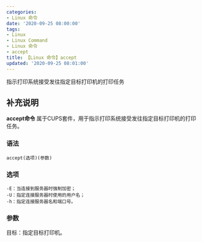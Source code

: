 ```yaml
---
categories:
- Linux 命令
date: '2020-09-25 08:00:00'
tags:
- Linux
- Linux Command
- Linux 命令
- accept
title: 【Linux 命令】accept
updated: '2020-09-25 08:01:00'
---
```


指示打印系统接受发往指定目标打印机的打印任务

## 补充说明

**accept命令** 属于CUPS套件，用于指示打印系统接受发往指定目标打印机的打印任务。

###  语法

```
accept(选项)(参数)
```

###  选项

```
-E：当连接到服务器时强制加密；
-U：指定连接服务器时使用的用户名；
-h：指定连接服务器名和端口号。
```

###  参数

目标：指定目标打印机。


